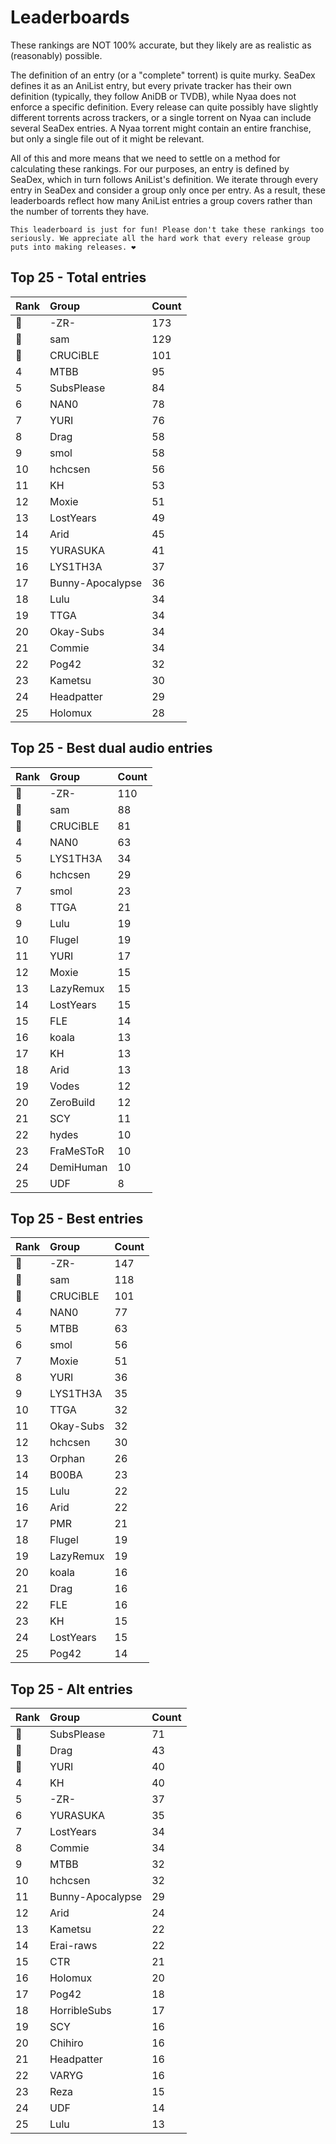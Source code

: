 # Leaderboards

These rankings are NOT 100% accurate, but they likely are as realistic as (reasonably) possible.

The definition of an entry (or a "complete" torrent) is quite murky. SeaDex defines it as an AniList entry, but every private tracker has their own definition (typically, they follow AniDB or TVDB), while Nyaa does not enforce a specific definition. Every release can quite possibly have slightly different torrents across trackers, or a single torrent on Nyaa can include several SeaDex entries. A Nyaa torrent might contain an entire franchise, but only a single file out of it might be relevant.

All of this and more means that we need to settle on a method for calculating these rankings. For our purposes, an entry is defined by SeaDex, which in turn follows AniList's definition. We iterate through every entry in SeaDex and consider a group only once per entry. As a result, these leaderboards reflect how many AniList entries a group covers rather than the number of torrents they have.

```{note}
This leaderboard is just for fun! Please don't take these rankings too seriously. We appreciate all the hard work that every release group puts into making releases. ❤️
```

## Top 25 - Total entries

| Rank | Group            | Count |
| :----| :----------------| :-----|
| 🥇   | -ZR-             | 173   |
| 🥈   | sam              | 129   |
| 🥉   | CRUCiBLE         | 101   |
| 4    | MTBB             | 95    |
| 5    | SubsPlease       | 84    |
| 6    | NAN0             | 78    |
| 7    | YURI             | 76    |
| 8    | Drag             | 58    |
| 9    | smol             | 58    |
| 10   | hchcsen          | 56    |
| 11   | KH               | 53    |
| 12   | Moxie            | 51    |
| 13   | LostYears        | 49    |
| 14   | Arid             | 45    |
| 15   | YURASUKA         | 41    |
| 16   | LYS1TH3A         | 37    |
| 17   | Bunny-Apocalypse | 36    |
| 18   | Lulu             | 34    |
| 19   | TTGA             | 34    |
| 20   | Okay-Subs        | 34    |
| 21   | Commie           | 34    |
| 22   | Pog42            | 32    |
| 23   | Kametsu          | 30    |
| 24   | Headpatter       | 29    |
| 25   | Holomux          | 28    |

## Top 25 - Best dual audio entries

| Rank | Group     | Count |
| :----| :---------| :-----|
| 🥇   | -ZR-      | 110   |
| 🥈   | sam       | 88    |
| 🥉   | CRUCiBLE  | 81    |
| 4    | NAN0      | 63    |
| 5    | LYS1TH3A  | 34    |
| 6    | hchcsen   | 29    |
| 7    | smol      | 23    |
| 8    | TTGA      | 21    |
| 9    | Lulu      | 19    |
| 10   | Flugel    | 19    |
| 11   | YURI      | 17    |
| 12   | Moxie     | 15    |
| 13   | LazyRemux | 15    |
| 14   | LostYears | 15    |
| 15   | FLE       | 14    |
| 16   | koala     | 13    |
| 17   | KH        | 13    |
| 18   | Arid      | 13    |
| 19   | Vodes     | 12    |
| 20   | ZeroBuild | 12    |
| 21   | SCY       | 11    |
| 22   | hydes     | 10    |
| 23   | FraMeSToR | 10    |
| 24   | DemiHuman | 10    |
| 25   | UDF       | 8     |

## Top 25 - Best entries

| Rank | Group     | Count |
| :----| :---------| :-----|
| 🥇   | -ZR-      | 147   |
| 🥈   | sam       | 118   |
| 🥉   | CRUCiBLE  | 101   |
| 4    | NAN0      | 77    |
| 5    | MTBB      | 63    |
| 6    | smol      | 56    |
| 7    | Moxie     | 51    |
| 8    | YURI      | 36    |
| 9    | LYS1TH3A  | 35    |
| 10   | TTGA      | 32    |
| 11   | Okay-Subs | 32    |
| 12   | hchcsen   | 30    |
| 13   | Orphan    | 26    |
| 14   | B00BA     | 23    |
| 15   | Lulu      | 22    |
| 16   | Arid      | 22    |
| 17   | PMR       | 21    |
| 18   | Flugel    | 19    |
| 19   | LazyRemux | 19    |
| 20   | koala     | 16    |
| 21   | Drag      | 16    |
| 22   | FLE       | 16    |
| 23   | KH        | 15    |
| 24   | LostYears | 15    |
| 25   | Pog42     | 14    |

## Top 25 - Alt entries

| Rank | Group            | Count |
| :----| :----------------| :-----|
| 🥇   | SubsPlease       | 71    |
| 🥈   | Drag             | 43    |
| 🥉   | YURI             | 40    |
| 4    | KH               | 40    |
| 5    | -ZR-             | 37    |
| 6    | YURASUKA         | 35    |
| 7    | LostYears        | 34    |
| 8    | Commie           | 34    |
| 9    | MTBB             | 32    |
| 10   | hchcsen          | 32    |
| 11   | Bunny-Apocalypse | 29    |
| 12   | Arid             | 24    |
| 13   | Kametsu          | 22    |
| 14   | Erai-raws        | 22    |
| 15   | CTR              | 21    |
| 16   | Holomux          | 20    |
| 17   | Pog42            | 18    |
| 18   | HorribleSubs     | 17    |
| 19   | SCY              | 16    |
| 20   | Chihiro          | 16    |
| 21   | Headpatter       | 16    |
| 22   | VARYG            | 16    |
| 23   | Reza             | 15    |
| 24   | UDF              | 14    |
| 25   | Lulu             | 13    |

